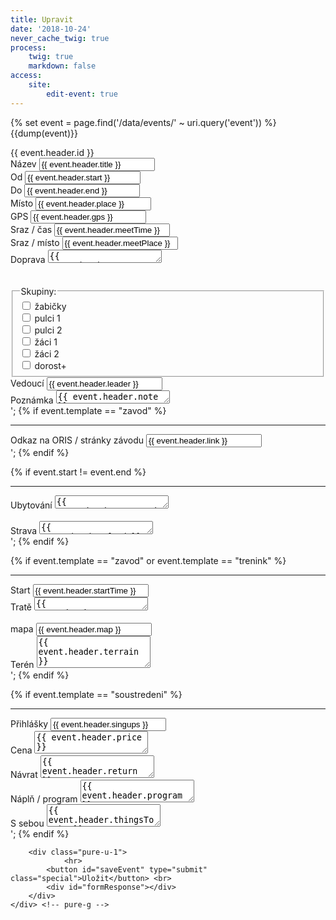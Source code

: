 ```yaml
---
title: Upravit
date: '2018-10-24'
never_cache_twig: true
process:
    twig: true
    markdown: false
access:
    site:
        edit-event: true
---
```



{% set event = page.find('/data/events/' ~ uri.query('event')) %}
{{dump(event)}}

<form id="editEvent" class="pure-form pure-form-aligned" method="post" action="">
        <input name="POST_type" type="hidden" value="editEvent">
        <input name="id" type="hidden" value="{{ event.header.id }}">
        <input name="template" id="template" type="hidden" value="{{ event.template }}">
        {{ event.header.id }}
        <!--
        <select name="template">
            <option value="akce">Jiné</option>
            <option value="zavod" '. (isset($parsed["template"])?($parsed["template"]=="zavod"?"selected":""):"") .'>Závod</option>
            <option value="trenink" '. (isset($parsed["template"])?($parsed["template"]=="trenink"?"selected":""):"") .'>Trénink</option>
            <option value="soustredeni" '. (isset($parsed["template"])?($parsed["template"]=="soustredeni"?"selected":""):"") .'>Soustředění</option>
        </select> -->
        <div class="pure-g">
          <div class="pure-g">
              <div class="pure-u-10-24">
                  <div class="pure-g">
                      <div class="pure-u-1">
                          <label for="name">Název</label>
                          <input id="name" name="title" type="text" value="{{ event.header.title }}" required>
                      </div>
                      <div class="pure-u-1-2">
                          <label for="date1">Od</label>
                          <input id="date1" name="start" type="text" value="{{ event.header.start }}" pattern="(?:19|20)[0-9]{2}-(?:(?:0[1-9]|1[0-2])-(?:0[1-9]|1[0-9]|2[0-9])|(?:(?!02)(?:0[1-9]|1[0-2])-(?:30))|(?:(?:0[13578]|1[02])-31))" required title="formát yyyy-mm-dd">
                      </div>
                      <div class="pure-u-1-2">
                          <label for="date2">Do</label>
                          <input id="date2" name="end" type="text" value="{{ event.header.end }}" pattern="(?:19|20)[0-9]{2}-(?:(?:0[1-9]|1[0-2])-(?:0[1-9]|1[0-9]|2[0-9])|(?:(?!02)(?:0[1-9]|1[0-2])-(?:30))|(?:(?:0[13578]|1[02])-31))" title="formát yyyy-mm-dd">
                      </div>
                      <div class="pure-u-1-2">
                          <label for="place">Místo</label>
                          <input id="place" name="place" type="text" value="{{ event.header.place }}">
                      </div>
                      <div class="pure-u-1-2">
                          <label for="GPS">GPS</label>
                          <input id="GPS" name="GPS" type="text" value="{{ event.header.gps }}">
                      </div>
                      <div class="pure-u-1-2">
                          <label for="meetTime">Sraz / čas</label>
                          <input id="meetTime" name="meetTime" type="text" value="{{ event.header.meetTime }}">
                      </div>
                      <div class="pure-u-1-2">
                          <label for="meetPlace">Sraz / místo</label>
                          <input name="meetPlace" type="text" value="{{ event.header.meetPlace }}">
                      </div>
                      <div class="pure-u-1">
                          <label for="transport">Doprava</label>
                          <textarea id="transport" name="transport" type="text" rows="1">{{ event.header.transport }}</textarea>
                      </div>
                  </div> <!-- pure-g -->
              </div><!-- pure-u-10-24 --><!--
           --><div class="pure-u-4-24">
                &nbsp;
              </div><!--
           --><div class="pure-u-10-24">
                  <div class="pure-g">
                    <div class="pure-u-1">
                        <br>
                      <fieldset>
                          <legend>Skupiny:</legend>
                          <input name="zabicky" type="hidden" value="0">
                          <input id="zabicky" type="checkbox" name="zabicky" value="1" {% if "zabicky" in event.header.taxonomy.skupina %} "checked" {% endif %}>
                              <label for="zabicky"> žabičky </label> <br>
                          <input name="pulci1" type="hidden" value="0">
                          <input id="pulci1" type="checkbox" name="pulci1" value="1" {% if "pulci1" in event.header.taxonomy.skupina %} "checked" {% endif %}>
                              <label for="pulci1"> pulci 1 </label> <br>
                          <input name="pulci2" type="hidden" value="0">
                          <input id="pulci2" type="checkbox" name="pulci2" value="1" {% if "pulcu2" in event.header.taxonomy.skupina %} "checked" {% endif %}>
                              <label for="pulci2"> pulci 2 </label> <br>
                          <input name="zaci1" type="hidden" value="0">
                          <input id="zaci1" type="checkbox" name="zaci1" value="1" {% if "zaci1" in event.header.taxonomy.skupina %} "checked" {% endif %}>
                              <label for="zaci1"> žáci 1 </label> <br>
                          <input name="zaci2" type="hidden" value="0">
                          <input id="zaci2" type="checkbox" name="zaci2" value="1" {% if "zaci2" in event.header.taxonomy.skupina %} "checked" {% endif %}>
                              <label for="zaci2"> žáci 2 </label> <br>
                          <input name="dorost" type="hidden" value="0">
                          <input id="dorost" type="checkbox" name="dorost" value="1" {% if "dorost" in event.header.taxonomy.skupina %} "checked" {% endif %}>
                              <label for="dorost"> dorost+ </label>
                      </fieldset>
                    </div>
                    <div class="pure-u-1">
                        <label for="leader">Vedoucí</label>
                        <input id="leader" name="leader" type="text" value="{{ event.header.leader }}">
                    </div>
                  </div> <!-- pure-g -->
              </div> <!-- pure-u-10-24 -->
              <div class="pure-u-1">
                    <label for="note">Poznámka</label>
                    <textarea id="note" name="note" rows="1">{{ event.header.note }}</textarea>
              </div>';
{% if event.template == "zavod" %}
    <div class="pure-u-1">
        <hr>
        <label for="link">Odkaz na ORIS / stránky závodu</label>
        <input id="link" name="link" type="text" value="{{ event.header.link }}">
    </div>';
{% endif %}

{% if event.start != event.end %}
        <div class="pure-g pure-u-1">
            <hr>
            <div class="pure-u-10-24">
                <label for="accomodation">Ubytování</label>
                <textarea id="accomodation" name="accomodation" type="text" rows="1">{{ event.header.accomodation }}</textarea>
            </div><!-- pure-u-10-24 --><!--
         --><div class="pure-u-4-24">
                &nbsp;
            </div><!--
         --><div class="pure-u-10-24">
                <label for="food">Strava</label>
                <textarea id="food" name="food" type="text" rows="1">{{ event.header.food }}</textarea>
            </div> <!-- pure-u-10-24 -->
        </div> <!-- pure-g -->';
{% endif %}

{% if event.template == "zavod" or event.template == "trenink" %}
    <div class="pure-g pure-u-1">
                <hr>
                <div class="pure-u-10-24">
                    <div class="pure-g">
                    <div class="pure-u-1">
                        <label for="startTime">Start</label>
                        <input id="startTime" name="startTime" type="text" value="{{ event.header.startTime }}">
                    </div>
                    <div class="pure-u-1">
                        <label for="eventTypeDescription">Tratě</label>
                        <textarea id="eventTypeDescription" name="eventTypeDescription" type="text" rows="1">{{ event.header.eventTypeDescription }}</textarea>
                    </div>
                    </div> <!-- pure-g -->
                </div><!-- pure-u-10-24 --><!--
             --><div class="pure-u-4-24">
                  &nbsp;
                </div><!--
             --><div class="pure-u-10-24">
                    <div class="pure-u-1">
                        <label for="map">mapa</label>
                        <input id="map" name="map" type="text" value="{{ event.header.map }}">
                    </div>
                    <div class="pure-u-1">
                        <label for="terrain">Terén</label>
                        <textarea id="terrain" name="terrain" type="text" rows="3">{{ event.header.terrain }}</textarea>
                    </div>
                </div> <!-- pure-u-10-24 -->
            </div> <!-- pure-g -->';
{% endif %}

{% if event.template == "soustredeni" %}
    <div class="pure-u-1" id="soustredeni">
        <hr>
        <div class="pure-g">
            <div class="pure-u-1">
                <label for="signups">Přihlášky</label>
                <input id="signups" name="signups" type="text" value="{{ event.header.singups }}">
            </div>
            <div class="pure-u-1">
                <label for="price">Cena</label>
                <textarea id="price" name="price">{{ event.header.price }}</textarea>
            </div>
            <div class="pure-u-1">
                <label for="return">Návrat</label>
                <textarea id="return" name="return">{{ event.header.return }}</textarea>
            </div>
            <div class="pure-u-1">
                <label for="program">Náplň / program</label>
                <textarea id="program" name="program">{{ event.header.program }}</textarea>
            </div>
            <div class="pure-u-1">
                <label for="thingsToTake">S sebou</label>
                <textarea id="thingsToTake" name="thingsToTake">{{ event.header.thingsToTake }}</textarea>
            </div>
        </div> <!-- pure-g -->
    </div><!-- pure-u-1 id="soustredeni" -->';
{% endif %}
              
        
        <div class="pure-u-1">
                <hr>
            <button id="saveEvent" type="submit" class="special">Uložit</button> <br>
            <div id="formResponse"></div>
        </div>
    </div> <!-- pure-g -->
</form>


<script>
    /**** prevent submit on enter ***/
        $(document).on("keypress", "input", function (e) {
            var code = e.keyCode || e.which;
            if (code == 13) {
                e.preventDefault();
                return false;
            }
        });
    /**** autoresize textareas ***/
        $.fn.extend({
            autoresize: function () {
            $(this).on("change keyup keydown paste cut", function () {
            $(this).height(0).height(this.scrollHeight);
            }).change();
            }
        });
        $("textarea").autoresize();
        // trigger resize on load
        $("textarea").each(function(){
            $(this).height( this.scrollHeight);
        });

    /*** delete <br> tags from textareas ***/ 
        String.prototype.replaceAll = function (find, replace) {
            var result = this;
            do {
                var split = result.split(find);
                result = split.join(replace);
            } while (split.length > 1);
            return result;
        };
        var newline = String.fromCharCode(13, 10);
        $("textarea").each(function() {
            this.value = this.value.replaceAll('<br>', '');
        });

    /* submit */
    var save_btn = document.getElementById("saveEvent"),
        form = document.getElementById("editEvent"),
        date1 = document.getElementById("date1"),
        date2 = document.getElementById("date2"),
        formResponse = document.getElementById("formResponse");

    save_btn.onclick = function(e){
        e.preventDefault();
        //check if form is valid
        if(form.checkValidity()){

            var formData = new FormData(form);
            $.ajax({
                url: "/php/editevent",
                type: "POST",
                data: formData,
                processData: false,
                contentType: false,
                success: function (){   
                    formResponse.innerHTML = "<br>Úspěšně uloženo, stránka se nyní obnoví.";
                    formResponse.style.color = "green";
                    setTimeout(function(){ 
                        formResponse.innerHTML = ""; 
                    }, 3000);
                    window.location.replace(location.href);
                },
                error: function (xhr, desc, err){

                    if(xhr.responseText){
                        formResponse.innerHTML = xhr.responseText;
                    }
                    else{
                        formResponse.innerHTML = "<br>Chyba, zkontrolujte console log";
                    }
                    formResponse.style.color = "red";
                    console.log(err);
                    console.log(desc);
                    console.log(xhr);
                    }
            });

        }
        else{
           if(date1.validity || date2.validity){
                  formResponse.innerHTML ='<br>Datum musí být ve formátu "yyyy-mm-dd"';
                  formResponse.style.color = "red";
           }
           
            if($("#name").val().trim() == ""){
                formResponse.innerHTML ='<br>Název události nesmí být prázdný';
                formResponse.style.color = "red";
            }

        }
    }
    </script>
    